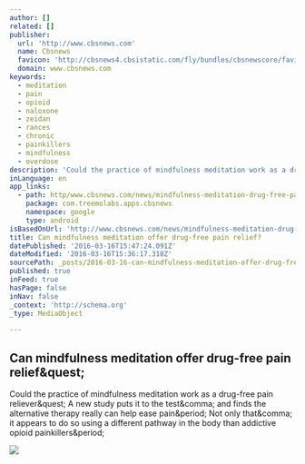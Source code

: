 ```yaml
---
author: []
related: []
publisher:
  url: 'http://www.cbsnews.com'
  name: Cbsnews
  favicon: 'http://cbsnews4.cbsistatic.com/fly/bundles/cbsnewscore/favicon.ico?v=fba2cd50d7ba41528eb3d0effe6098b19eaa3bbd'
  domain: www.cbsnews.com
keywords:
  - meditation
  - pain
  - opioid
  - naloxone
  - zeidan
  - rances
  - chronic
  - painkillers
  - mindfulness
  - overdose
description: 'Could the practice of mindfulness meditation work as a drug-free pain reliever? A new study puts it to the test, and finds the alternative therapy really can help ease pain. Not only that, it appears to do so using a different pathway in the body than addictive opioid painkillers.'
inLanguage: en
app_links:
  - path: http/www.cbsnews.com/news/mindfulness-meditation-drug-free-pain-relief/
    package: com.treemolabs.apps.cbsnews
    namespace: google
    type: android
isBasedOnUrl: 'http://www.cbsnews.com/news/mindfulness-meditation-drug-free-pain-relief/'
title: Can mindfulness meditation offer drug-free pain relief?
datePublished: '2016-03-16T15:47:24.091Z'
dateModified: '2016-03-16T15:36:17.318Z'
sourcePath: _posts/2016-03-16-can-mindfulness-meditation-offer-drug-free-pain-relief.md
published: true
inFeed: true
hasPage: false
inNav: false
_context: 'http://schema.org'
_type: MediaObject

---
```

<article style=""><h1>Can mindfulness meditation offer drug-free pain relief&amp;quest;</h1><p>Could the practice of mindfulness meditation work as a drug-free pain reliever&amp;quest; A new study puts it to the test&amp;comma; and finds the alternative therapy really can help ease pain&amp;period; Not only that&amp;comma; it appears to do so using a different pathway in the body than addictive opioid painkillers&amp;period;</p><img src="http://cbsnews2.cbsistatic.com/hub/i/r/2016/03/15/022255c2-ae86-49f0-a98a-9d835d1bd904/thumbnail/620x350/1385be78e67532a889579014b501024a/yoga.jpg" /></article>